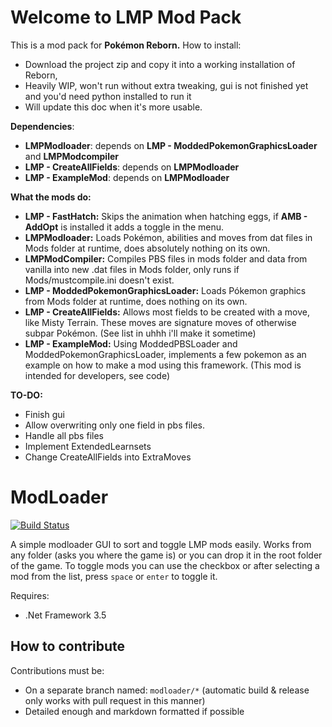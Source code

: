 # Welcome to LMP Mod Pack
This is a mod pack for **Pokémon Reborn.**
How to install:

 - Download the project zip and copy it into a working installation of Reborn,
 - Heavily WIP, won't run without extra tweaking, gui is not finished yet and you'd need python installed to run it
 - Will update this doc when it's more usable.
 
 
**Dependencies**:
 - **LMPModloader**: depends on **LMP - ModdedPokemonGraphicsLoader** and **LMPModcompiler**
 - **LMP - CreateAllFields**: depends on **LMPModloader**
 - **LMP - ExampleMod**: depends on **LMPModloader**

**What the mods do:**
 - **LMP - FastHatch:** Skips the animation when hatching eggs, if **AMB - AddOpt** is installed it adds a toggle in the menu.
 - **LMPModloader:** Loads Pokémon, abilities and moves from dat files in Mods folder at runtime, does absolutely nothing on its own.
 - **LMPModCompiler:** Compiles PBS files in mods folder and data from vanilla into new .dat files in Mods folder, only runs if Mods/mustcompile.ini doesn't exist.
 - **LMP - ModdedPokemonGraphicsLoader:** Loads Pókemon graphics from Mods folder at runtime, does nothing on its own.
 - **LMP - CreateAllFields:** Allows most fields to be created with a move, like Misty Terrain. These moves are signature moves of otherwise subpar Pokémon. (See list in uhhh i'll make it sometime)
 - **LMP - ExampleMod:** Using ModdedPBSLoader and ModdedPokemonGraphicsLoader, implements a few pokemon as an example on how to make a mod using this framework. (This mod is intended for developers, see code)

**TO-DO:**
 - Finish gui
 - Allow overwriting only one field in pbs files.
 - Handle all pbs files
 - Implement ExtendedLearnsets
 - Change CreateAllFields into ExtraMoves

# ModLoader
[![Build Status](https://armisius.visualstudio.com/ModLoader/_apis/build/status/Tilation.LMP-Mod-Pack-with-modloader?branchName=main)](https://armisius.visualstudio.com/ModLoader/_build/latest?definitionId=5&branchName=main)

A simple modloader GUI to sort and toggle LMP mods easily. Works from any folder (asks you where the game is) or you can drop it in the root folder of the game.
To toggle mods you can use the checkbox or after selecting a mod from the list, press `space` or `enter` to toggle it.

Requires:
- .Net Framework 3.5

## How to contribute

Contributions must be:
- On a separate branch named: `modloader/*` (automatic build & release only works with pull request in this manner)
- Detailed enough and markdown formatted if possible
